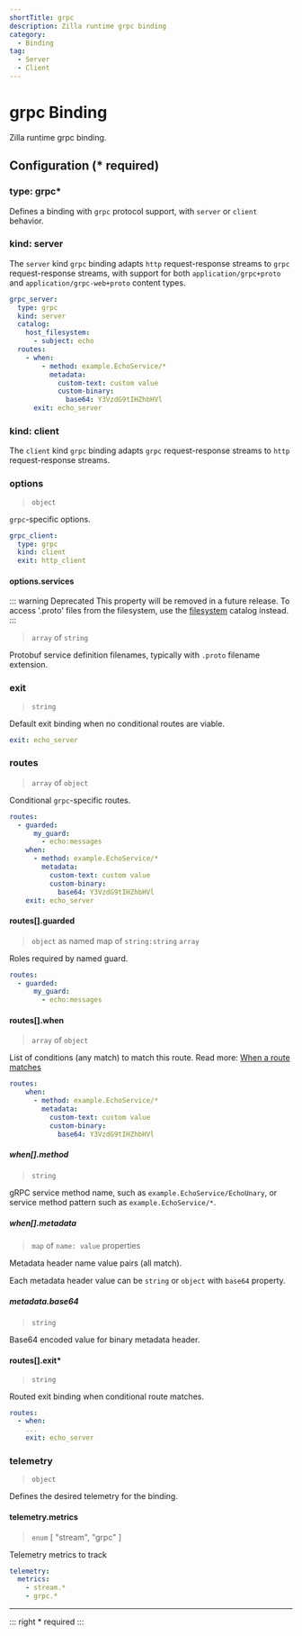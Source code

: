 ```yaml
---
shortTitle: grpc
description: Zilla runtime grpc binding
category:
  - Binding
tag:
  - Server
  - Client
---
```


# grpc Binding

Zilla runtime grpc binding.

## Configuration (\* required)

### type: grpc\*

Defines a binding with `grpc` protocol support, with `server` or `client` behavior.

### kind: server

The `server` kind `grpc` binding adapts `http` request-response streams to `grpc` request-response streams, with support for both `application/grpc+proto` and `application/grpc-web+proto` content types.

```yaml {2}
grpc_server:
  type: grpc
  kind: server
  catalog:
    host_filesystem:
      - subject: echo
  routes:
    - when:
        - method: example.EchoService/*
          metadata:
            custom-text: custom value
            custom-binary:
              base64: Y3VzdG9tIHZhbHVl
      exit: echo_server
```

### kind: client

The `client` kind `grpc` binding adapts `grpc` request-response streams to `http` request-response streams.


### options

> `object`

`grpc`-specific options.
```yaml {2}
grpc_client:
  type: grpc
  kind: client
  exit: http_client
```

#### options.services

::: warning Deprecated
This property will be removed in a future release. To access '.proto' files from the filesystem, use the [filesystem](../catalogs/catalog-filesystem.md) catalog instead.
:::

> `array` of `string`

Protobuf service definition filenames, typically with `.proto` filename extension.
### exit

> `string`

Default exit binding when no conditional routes are viable.

```yaml
exit: echo_server
```

### routes

> `array` of `object`

Conditional `grpc`-specific routes.

```yaml
routes:
  - guarded:
      my_guard:
        - echo:messages
    when:
      - method: example.EchoService/*
        metadata:
          custom-text: custom value
          custom-binary:
            base64: Y3VzdG9tIHZhbHVl
    exit: echo_server
```

#### routes[].guarded

> `object` as named map of `string:string` `array`

Roles required by named guard.

```yaml
routes:
  - guarded:
      my_guard:
        - echo:messages
```

#### routes[].when

> `array` of `object`

List of conditions (any match) to match this route.
Read more: [When a route matches](../../../concepts/bindings.md#when-a-route-matches)

```yaml
routes:
    when:
      - method: example.EchoService/*
        metadata:
          custom-text: custom value
          custom-binary:
            base64: Y3VzdG9tIHZhbHVl
```

##### when[].method

> `string`

gRPC service method name, such as `example.EchoService/EchoUnary`, or service method pattern such as `example.EchoService/*`.

##### when[].metadata

> `map` of `name: value` properties

Metadata header name value pairs (all match).

Each metadata header value can be `string` or `object` with `base64` property.

##### metadata.base64

> `string`

Base64 encoded value for binary metadata header.

#### routes[].exit\*

> `string`

Routed exit binding when conditional route matches.

```yaml
routes:
  - when:
    ...
    exit: echo_server
```

### telemetry

> `object`

Defines the desired telemetry for the binding.

#### telemetry.metrics

> `enum` [ "stream", "grpc" ]

Telemetry metrics to track

```yaml
telemetry:
  metrics:
    - stream.*
    - grpc.*
```

---

::: right
\* required
:::
